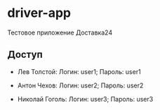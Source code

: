 # driver-app
Тестовое приложение Доставка24

## **Доступ**

- Лев Толстой:
Логин: user1; Пароль: user1

- Антон Чехов:
Логин: user2; Пароль: user2

- Николай Гоголь:
Логин: user3; Пароль: user3
